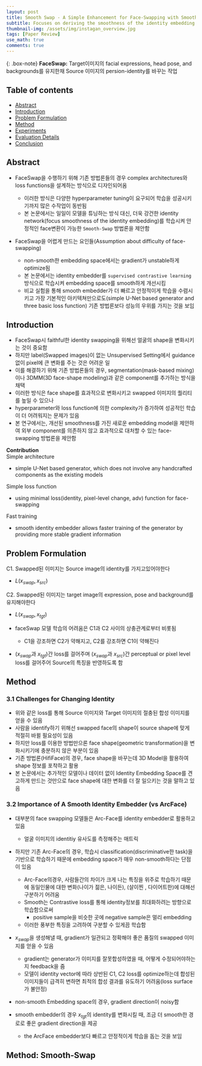 ```yaml
---
layout: post
title: Smooth Swap - A Simple Enhancement for Face-Swapping with Smoothness
subtitle: Focuses on deriving the smoothness of the identity embedding 
thumbnail-img: /assets/img/instagan_overview.jpg 
tags: [Paper Review]
use_math: true
comments: true
---
```

{: .box-note}
**FaceSwap:** Target이미지의 facial expressions, head pose, and backgrounds를 유지한채 Source 이미지의 persion-identity를 바꾸는 작업

## Table of contents
- [Abstract](#abstract)
- [Introduction](#introduction)
- [Problem Formulation](#problem-formulation)
- [Method](#smooth-swap)
- [Experiments](#experiments)
- [Evaluation Details](#evaluation-details)  
- [Conclusion](#conclusion)  


## Abstract  
- FaceSwap을 수행하기 위해  기존 방법론들의 경우 complex architectures와 loss functions을 설계하는 방식으로 디자인되어옴
    - 이러한 방식은 다양한 hyperparameter tuning이 요구되어 학습을 성공시키기까지 많은 수작업이 동반됨
    - 본 논문에서는 일일이 모델을 튜닝하는 방식 대신, 더욱 강건한 identity network(focus smoothness of the identity embedding)를 학습시켜 안정적인 face변환이 가능한 `Smooth-Swap` 방법론을 제안함

- FaceSwap을 어렵게 만드는 요인들(Assumption about difficulty of face-swapping)
    - non-smooth한 embedding space에서는 gradient가 unstable하게 optimize됨
    - 본 논문에서는 identity embedder를 `supervised contrastive learning` 방식으로 학습시켜 embedding space를 smooth하게 개선시킴
    - 비교 실험을 통해 smooth embedder가 더 빠르고 안정적이게 학습을 수렴시키고 가장 기본적인 아키텍쳐만으로도(simple U-Net based generator and three basic loss function) 기존 방법론보다 성능의 우위를 가지는 것을 보임


## Introduction
- FaceSwap시 faithful한 identity swapping을 위해선 얼굴의 shape을 변화시키는 것이 중요함
- 하지만 label(Swapped images)이 없는 Unsupervised Setting에서 guidance없이 pixel에 큰 변화를 주는 것은 어려운 일
- 이를 해결하기 위해 기존 방법론들의 경우, segmentation(mask-based mixing)이나 3DMM(3D face-shape modeling)과 같은 component를 추가하는 방식을 채택
- 이러한 방식은 face shape를 효과적으로 변화시키고 swapped 이미지의 퀄리티를 높일 수 있으나
- hyperparameter와 loss function에 의한 complexity가 증가하여 성공적인 학습이 더 어려워지는 문제가 있음
- 본 연구에서는, 개선된 smoothness를 가진 새로운 embedding model을 제안하여 외부 component를 의존하지 않고 효과적으로 대처할 수 있는 face-swapping 방법론을 제안함

**Contribution**  
Simple architecture
- simple U-Net based generator, which does not involve any handcrafted components as the existing models

Simple loss function
- using minimal loss(identity, pixel-level change, adv) function for face-swapping

Fast training
- smooth identity embedder allows faster training of the generator by providing more stable gradient information

## Problem Formulation
C1. Swapped된 이미지는 Source image의 identity를 가지고있어야한다
- $L(x_{swap}, x_{src})$

C2. Swapped된 이미지는 target image의 expression, pose and background를 유지해야한다
- $L(x_{swap}, x_{tgt})$  

- faceSwap 모델 학습의 어려움은 C1과 C2 사이의 상충관계로부터 비롯됨
    - C1을 강조하면 C2가 약해지고, C2를 강조하면 C1이 약해진다
- ($x_{swap}$과 $x_{tgt}$)간 loss를 걸어주며 ($x_{swap}$과 $x_{src}$)간 perceptual or pixel level loss를 걸어주어 Source의 특징을 반영하도록 함


## Method
### 3.1 Challenges for Changing Identity
- 위와 같은 loss를 통해 Source 이미지와 Target 이미지의 절충된 합성 이미지를 얻을 수 있음
- 사람을 identify하기 위해선 swapped face의 shape이 source shape에 맞게 적절히 바뀔 필요성이 있음
- 하지만 loss를 이용한 방법만으론 face shape(geometric transformation)을 변화시키기에 충분하지 않은 부분이 있음
- 기존 방법론(HifiFace)의 경우, face shape을 바꾸는데 3D Model을 활용하여 shape 정보를 포착하고 활용
- 본 논문에서는 추가적인 모델이나 데이터 없이 Identity Embedding Space를 견고하게 만드는 것만으로 face shape에 대한 변화를 더 잘 일으키는 것을 말하고 있음


### 3.2 Importance of A Smooth Identity Embedder (vs ArcFace)
- 대부분의 face swapping 모델들은 Arc-Face를 identity embedder로 활용하고 있음
    - 얼굴 이미지의 identitiy 유사도를 측정해주는 매트릭

- 하지만 기존 Arc-Face의 경우, 학습시 classification(discriminative한 task)을 기반으로 학습하기 때문에 embedding space가 매우 non-smooth하다는 단점이 있음
    - Arc-Face의경우, 사람들간의 차이가 크게 나는 특징을 위주로 학습하기 때문에 동일인물에 대한 변화(나이가 젊은, 나이든), (살이찐 , 다이어트한)에 대해선 구분하기 어려움
    - Smooth는 Contrastive loss를 통해 identity정보를 최대화하려는 방향으로 학습함으로써
        - positive sample을 비슷한 곳에 negative sample은 멀리 embedding
    - 이러한 풍부한 특징을 고려하여 구분할 수 있게끔 학습함

- $x_{swap}$을 생성해낼 때, gradient가 일관되고 정확해야 좋은 품질의 swapped 이미지를 얻을 수 있음
    - gradient는 generator가 이미지를 잘못합성하였을 때, 어떻게 수정되어야하는지 feedback을 줌
    - 모델이 identity vector에 따라 상반된 C1, C2 loss를 optimize하는데 합성된 이미지들이 급격히 변하면 최적의 합성 결과를 유도하기 어려움(loss surface가 불안정)

- non-smooth Embedding space의 경우, gradient direction이 noisy함
- smooth embedder의 경우 $x_{tgt}$의 identity를 변화시킬 때, 조금 더 smooth한 경로로 좋은 gradient direction을 제공
    - the ArcFace embedder보다 빠르고 안정적이게 학습을 돕는 것을 보임

## Method: Smooth-Swap
